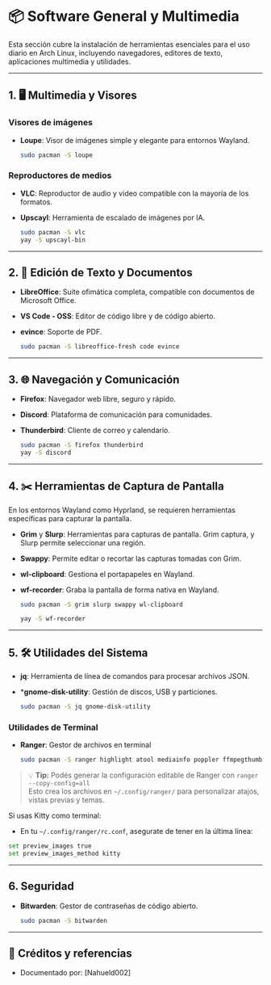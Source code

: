 # 📦 Software General y Multimedia

Esta sección cubre la instalación de herramientas esenciales para el uso diario en Arch Linux, incluyendo navegadores, editores de texto, aplicaciones multimedia y utilidades.

---

## 1. 🖥️ Multimedia y Visores

### Visores de imágenes

* **Loupe**: Visor de imágenes simple y elegante para entornos Wayland.

    ```bash
    sudo pacman -S loupe
    ```

### Reproductores de medios

* **VLC**: Reproductor de audio y video compatible con la mayoría de los formatos.
* **Upscayl**: Herramienta de escalado de imágenes por IA.

    ```bash
    sudo pacman -S vlc
    yay -S upscayl-bin
    ```

---

## 2. 📝 Edición de Texto y Documentos

* **LibreOffice**: Suite ofimática completa, compatible con documentos de Microsoft Office.
* **VS Code - OSS**: Editor de código libre y de código abierto.
* **evince**: Soporte de PDF.

    ```bash
    sudo pacman -S libreoffice-fresh code evince

    ```

---

## 3. 🌐 Navegación y Comunicación

* **Firefox**: Navegador web libre, seguro y rápido.
* **Discord**: Plataforma de comunicación para comunidades.
* **Thunderbird**: Cliente de correo y calendario.

    ```bash
    sudo pacman -S firefox thunderbird
    yay -S discord
    ```

---

## 4. ✂️ Herramientas de Captura de Pantalla

En los entornos Wayland como Hyprland, se requieren herramientas específicas para capturar la pantalla.

* **Grim** y **Slurp**: Herramientas para capturas de pantalla. Grim captura, y Slurp permite seleccionar una región.
* **Swappy**: Permite editar o recortar las capturas tomadas con Grim.
* **wl-clipboard**: Gestiona el portapapeles en Wayland.
* **wf-recorder**: Graba la pantalla de forma nativa en Wayland.

    ```bash
    sudo pacman -S grim slurp swappy wl-clipboard
    ```
    
    ```bash
    yay -S wf-recorder
    ```
---

## 5. 🛠️ Utilidades del Sistema

* **jq**: Herramienta de línea de comandos para procesar archivos JSON.
* ***gnome-disk-utility**: Gestión de discos, USB y particiones.

    ```bash
    sudo pacman -S jq gnome-disk-utility
    ```

### Utilidades de Terminal

* **Ranger**: Gestor de archivos en terminal

    ```bash
    sudo pacman -S ranger highlight atool mediainfo poppler ffmpegthumbnailer
    ```

> 💡 **Tip:** Podés generar la configuración editable de Ranger con `ranger --copy-config=all`  
> Esto crea los archivos en `~/.config/ranger/` para personalizar atajos, vistas previas y temas.

Si usas Kitty como terminal:
- En tu `~/.config/ranger/rc.conf`, asegurate de tener en la última línea:

```bash
set preview_images true
set preview_images_method kitty
```
---

## 6. Seguridad

* **Bitwarden**: Gestor de contraseñas de código abierto.

    ```bash
    sudo pacman -S bitwarden
    ```

---

## 📁 Créditos y referencias

* Documentado por: \[Nahueld002]